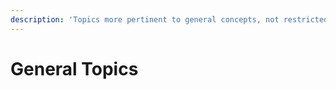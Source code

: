 ```yaml
---
description: 'Topics more pertinent to general concepts, not restricted to vex.'
---
```


# General Topics

